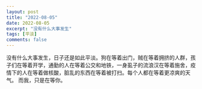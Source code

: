 ```yaml
---
layout: post
title: "2022-08-05"
date: 2022-08-05
excerpt: "没有什么大事发生"
tags: [平淡]
comments: false
---
```


没有什么大事发生，日子还是如此平淡。狗在等着出门，贼在等着拥挤的人群，孩子们在等着开学，通勤的人在等着公交和地铁，一身虱子的流浪汉在等着施舍，疫情下的人在等着做核酸，脏乱的东西在等着被打扫。每个人都在等着更凉爽的天气。 而我，只是在等你。